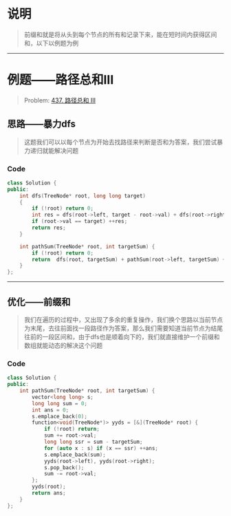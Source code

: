 # 说明

> 前缀和就是将从头到每个节点的所有和记录下来，能在短时间内获得区间和，以下以例题为例

---

# 例题——路径总和III

> Problem: [437. 路径总和 III](https://leetcode.cn/problems/path-sum-iii/description/)

## 思路——暴力dfs

> 这题我们可以以每个节点为开始去找路径来判断是否和为答案，我们尝试暴力递归就能解决问题

### Code

```c++
class Solution {
public:
    int dfs(TreeNode* root, long long target)
    {
        if (!root) return 0;
        int res = dfs(root->left, target - root->val) + dfs(root->right, target - root->val);
        if (root->val == target) ++res;
        return res;
    }

    int pathSum(TreeNode* root, int targetSum) {
        if (!root) return 0;
        return  dfs(root, targetSum) + pathSum(root->left, targetSum) + pathSum(root->right, targetSum);
    }
};
```

---

## 优化——前缀和

> 我们在遍历的过程中，又出现了多余的重复操作，我们换个思路以当前节点为末尾，去往前面找一段路径作为答案，那么我们需要知道当前节点为结尾往前的一段区间和，由于dfs也是顺着向下的，我们就直接维护一个前缀和数组就能动态的解决这个问题

### Code

```c++
class Solution {
public:
    int pathSum(TreeNode* root, int targetSum) {
        vector<long long> s;
        long long sum = 0;
        int ans = 0;
        s.emplace_back(0);
        function<void(TreeNode*)> yyds = [&](TreeNode* root) {
            if (!root) return;
            sum += root->val;
            long long ssr = sum - targetSum;
            for (auto x : s) if (x == ssr) ++ans;
            s.emplace_back(sum);
            yyds(root->left), yyds(root->right);
            s.pop_back();
            sum -= root->val;
        };
        yyds(root);
        return ans;
    }
};
```

